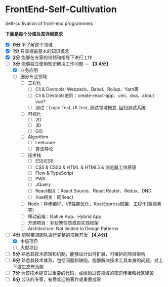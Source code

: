 # FrontEnd-Self-Cultivation
Self-cultivation of front-end programmers

**下面是每个分值及其详细要求**


- [x] **0分** 不了解这个领域
- [x] **1分** 只掌握最基本的知识概念
- [x] **2分** 能够在专家的带领和指导下进行工作
- [ ] **3分** 能够独立使用知识解决工作问题 -- **【3.4分】**
    - [x] 业务应用
    - [ ] 细分专业领域
      - [ ] 工程化
        - [ ] Cli & Devtools: Webpack、Babel、Rollup、Yarn等
        - [ ] Cli & Devtools进阶：create-react-app、umi、dva、about vue?
        - [ ] 测试：Logic Test, UI Test, 测试领域概念,  回归测试系统
      - [ ] 可视化
        - [ ] 2D
        - [ ] 3D
        - [ ] GIS
      - [ ] Algorithm
        - [ ] Leetcode
        - [ ] 算法导论
      - [ ] 技术栈
        - [ ] ES5/ES6
        - [ ] CSS & CSS3 & HTML & HTML5 & 浏览器工作原理
        - [ ] Flow & TypeScript
        - [ ] PWA
        - [ ] JQuery
        - [ ] React相关：React Source、React Router、Redux、DND
        - [ ] Vue相关：同React
      - [ ] Node：异步编程、V8性能优化、Koa/Express框架、工程化(微服务等)
      - [ ] 移动前端：Native App、Hybrid App
      - [ ] 开源项目：非玩票性质或自实现框架
      - [ ] Architecture: Not limited to Design Patterns
- [ ] **4分** 能够带领团队进行完整的项目开发 **【4.4分】**
    - [x] 中级项目
    - [ ] 大型项目
- [ ] **5分** 熟悉其技术原理和机制，能够设计出可扩展，可维护的项目架构
- [ ] **6分** 熟悉其技术体系，包括问题和缺陷，能够解决技术工具本身的问题，对上下游生态有贡献
- [ ] **7分** 为该技术提交过重要的代码，或推动过该领域的知识传播和社区建设
- [ ] **8分** 公认的专家，有受欢迎的著作或重要成果
